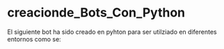 # creacionde_Bots_Con_Python
El siguiente bot ha sido creado en pyhton para ser utilziado en diferentes entornos como se:
